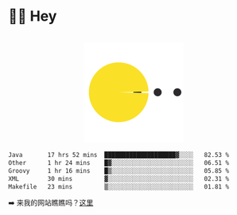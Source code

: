 
# 👋🏻 Hey
<div align="center">
	<br>
	<img src="https://raw.githubusercontent.com/Aniket965/Aniket965/master/pacman.svg?sanitize=true" width="200" height="200">
	<br>
</div>

<!--START_SECTION:waka-->
```text
Java       17 hrs 52 mins  ████████████████████▓░░░░   82.53 % 
Other      1 hr 24 mins    █▓░░░░░░░░░░░░░░░░░░░░░░░   06.51 % 
Groovy     1 hr 16 mins    █▒░░░░░░░░░░░░░░░░░░░░░░░   05.85 % 
XML        30 mins         ▓░░░░░░░░░░░░░░░░░░░░░░░░   02.31 % 
Makefile   23 mins         ▒░░░░░░░░░░░░░░░░░░░░░░░░   01.81 % 
```
<!--END_SECTION:waka-->

 ➡️  来我的网站瞧瞧吗？[这里](https://www.shaolongfei.com)
